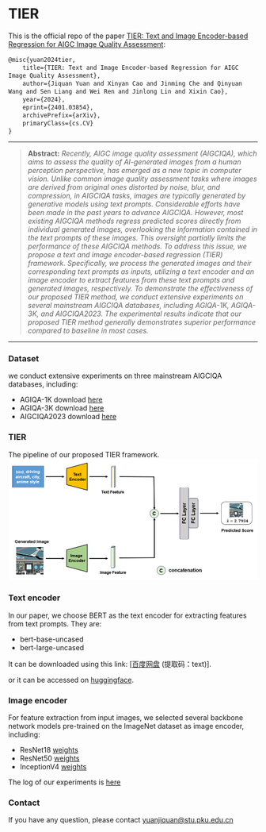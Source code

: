 # TIER

This is the official repo of the paper [TIER: Text and Image Encoder-based Regression for AIGC Image Quality Assessment](https://arxiv.org/abs/2401.03854):
  ```
@misc{yuan2024tier,
      title={TIER: Text and Image Encoder-based Regression for AIGC Image Quality Assessment}, 
      author={Jiquan Yuan and Xinyan Cao and Jinming Che and Qinyuan Wang and Sen Liang and Wei Ren and Jinlong Lin and Xixin Cao},
      year={2024},
      eprint={2401.03854},
      archivePrefix={arXiv},
      primaryClass={cs.CV}
}
```
<hr />

> **Abstract:** *Recently, AIGC image quality assessment (AIGCIQA), which aims to assess the quality of AI-generated images from a human perception perspective, has emerged as a new topic in computer vision. Unlike common image quality assessment tasks where images are derived from original ones distorted by noise, blur, and compression, in AIGCIQA tasks, images are typically generated by generative models using text prompts. Considerable efforts have been made in the past years to advance AIGCIQA. However, most existing AIGCIQA methods regress predicted scores directly from individual generated images, overlooking the information contained in the text prompts of these images. This oversight partially limits the performance of these AIGCIQA methods. To address this issue, we propose a text and image encoder-based regression (TIER) framework. Specifically, we process the generated images and their corresponding text prompts as inputs, utilizing a text encoder and an image encoder to extract features from these text prompts and generated images, respectively. To demonstrate the effectiveness of our proposed TIER method, we conduct extensive experiments on several mainstream AIGCIQA databases, including AGIQA-1K, AGIQA-3K, and AIGCIQA2023. The experimental results indicate that our proposed TIER method generally demonstrates superior performance compared to baseline in most cases.* 
<hr />


### Dataset
we conduct extensive experiments on three mainstream AIGCIQA databases, including: 
-  AGIQA-1K download [here](https://github.com/lcysyzxdxc/AGIQA-1k-Database)
-  AGIQA-3K download [here](https://github.com/lcysyzxdxc/AGIQA-3k-Database)
-  AIGCIQA2023 download [here](https://github.com/wangjiarui153/AIGCIQA2023)

### TIER
The pipeline of our proposed TIER framework.
![TIER](https://github.com/jiquan123/TIER/blob/main/Fig/TIER.png)

### Text encoder
In our paper, we choose BERT as the text encoder for extracting features from text prompts. They are:
-  bert-base-uncased
-  bert-large-uncased

It can be downloaded using this link: [[百度网盘](https://pan.baidu.com/s/19TDTIm6_0QJtm8N1YlfMjg) (提取码：text)].

or it can be accessed on [huggingface](https://huggingface.co/docs/transformers/installation).


### Image encoder
For feature extraction from input images, we selected several backbone
network models pre-trained on the ImageNet dataset as image encoder, including:
-  ResNet18 [weights](https://download.pytorch.org/models/resnet18-f37072fd.pth)
-  ResNet50 [weights](https://download.pytorch.org/models/resnet50-0676ba61.pth)
-  InceptionV4 [weights](http://data.lip6.fr/cadene/pretrainedmodels/inceptionv4-8e4777a0.pth)


The log of our experiments is [here](https://github.com/jiquan123/TIER/blob/main/exp/TIER.log)

### Contact
If you have any question, please contact yuanjiquan@stu.pku.edu.cn
